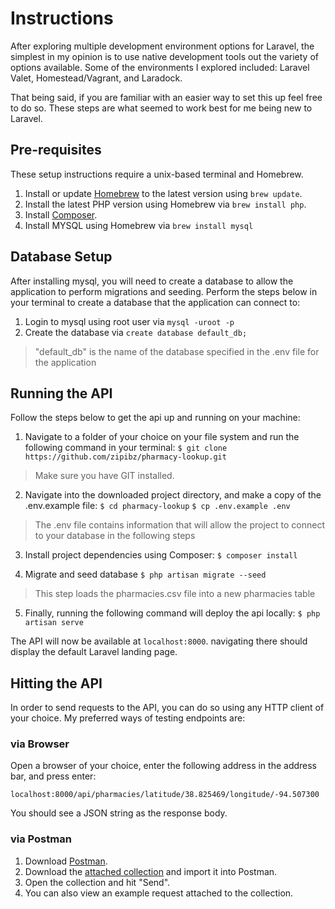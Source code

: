 # Instructions
After exploring multiple development environment options for Laravel, the simplest in my opinion is to use native development tools out the variety of options available. Some of the environments I explored included: Laravel Valet, Homestead/Vagrant, and Laradock.

That being said, if you are familiar with an easier way to set this up feel free to do so. These steps are what seemed to work best for me being new to Laravel.

## Pre-requisites
These setup instructions require a unix-based terminal and Homebrew.

1. Install or update [Homebrew](https://brew.sh/) to the latest version using `brew update`.
2. Install the latest PHP version using Homebrew via `brew install php`.
3. Install [Composer](https://getcomposer.org/).
4. Install MYSQL using Homebrew via `brew install mysql`

## Database Setup
After installing mysql, you will need to create a database to allow the application to perform migrations and seeding. Perform the steps below in your terminal to create a database that the application can connect to:
1. Login to mysql using root user via `mysql -uroot -p`
2. Create the database via `create database default_db;`

> "default_db" is the name of the database specified in the .env file for the application

## Running the API
Follow the steps below to get the api up and running on your machine:

1. Navigate to a folder of your choice on your file system and run the following command in your terminal:
`$ git clone https://github.com/zipibz/pharmacy-lookup.git`

> Make sure you have GIT installed.

2. Navigate into the downloaded project directory, and make a copy of the .env.example file:
`$ cd pharmacy-lookup`
`$ cp .env.example .env`
> The .env file contains information that will allow the project to connect to your database in the following steps

3. Install project dependencies using Composer:
`$ composer install`

4. Migrate and seed database
`$ php artisan migrate --seed`
> This step loads the pharmacies.csv file into a new pharmacies table
5. Finally, running the following command will deploy the api locally:
`$ php artisan serve`

The API will now be available at `localhost:8000`. navigating there should display the default Laravel landing page.

## Hitting the API
In order to send requests to the API, you can do so using any HTTP client of your choice. My preferred ways of testing endpoints are:

### via Browser
Open a browser of your choice, enter the following address in the address bar, and press enter:

`localhost:8000/api/pharmacies/latitude/38.825469/longitude/-94.507300`

You should see a JSON string as the response body.

### via Postman
1. Download [Postman](https://www.getpostman.com/apps).
2. Download the [attached collection](./pharmacy-lookup.postman_collection.json) and import it into Postman.
3. Open the collection and hit "Send".
4. You can also view an example request attached to the collection.
